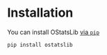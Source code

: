 # Installation

You can install OStatsLib [via `pip`](https://pypi.org/project/ostatslib/)

```bash
pip install ostatslib
```
